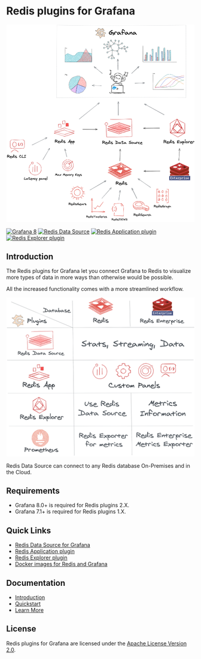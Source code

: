 # Redis plugins for Grafana

![Redis plugins for Grafana](docs/images/redis-plugins.png)

[![Grafana 8](https://img.shields.io/badge/Grafana-8-orange)](https://www.grafana.com)
[![Redis Data Source](https://img.shields.io/badge/dynamic/json?color=blue&label=Redis%20Data%20Source&query=%24.version&url=https%3A%2F%2Fgrafana.com%2Fapi%2Fplugins%2Fredis-datasource)](https://grafana.com/grafana/plugins/redis-datasource)
[![Redis Application plugin](https://img.shields.io/badge/dynamic/json?color=blue&label=Redis%20Application%20plugin&query=%24.version&url=https%3A%2F%2Fgrafana.com%2Fapi%2Fplugins%2Fredis-app)](https://grafana.com/grafana/plugins/redis-app)
[![Redis Explorer plugin](https://img.shields.io/badge/dynamic/json?color=blue&label=Redis%20Explorer%20plugin&query=%24.version&url=https%3A%2F%2Fgrafana.com%2Fapi%2Fplugins%2Fredis-explorer-app)](https://grafana.com/grafana/plugins/redis-explorer-app)

## Introduction

The Redis plugins for Grafana let you connect Grafana to Redis to visualize more types of data in more ways than otherwise would be possible.

All the increased functionality comes with a more streamlined workflow.

![Redis plugins for Grafana](docs/images/redis-table.png)

Redis Data Source can connect to any Redis database On-Premises and in the Cloud.

## Requirements

- Grafana 8.0+ is required for Redis plugins 2.X.
- Grafana 7.1+ is required for Redis plugins 1.X.

## Quick Links

- [Redis Data Source for Grafana](https://github.com/RedisGrafana/grafana-redis-datasource)
- [Redis Application plugin](https://github.com/RedisGrafana/grafana-redis-app)
- [Redis Explorer plugin](https://github.com/RedisGrafana/grafana-redis-explorer)
- [Docker images for Redis and Grafana](https://github.com/orgs/RedisGrafana/packages)

## Documentation

- [Introduction](https://redisgrafana.github.io/intro/)
- [Quickstart](https://redisgrafana.github.io/quickstart/)
- [Learn More](https://redisgrafana.github.io/learn-more/)

## License

Redis plugins for Grafana are licensed under the [Apache License Version 2.0](https://github.com/RedisGrafana/RedisGrafana/blob/main/LICENSE).
